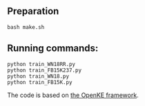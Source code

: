
## Preparation
    bash make.sh

## Running commands:
	
	python train_WN18RR.py 
    python train_FB15K237.py 
    python train_WN18.py 
    python train_FB15K.py 

The code is based on [the OpenKE framework](https://github.com/thunlp/OpenKE/tree/OpenKE-PyTorch(old)).
